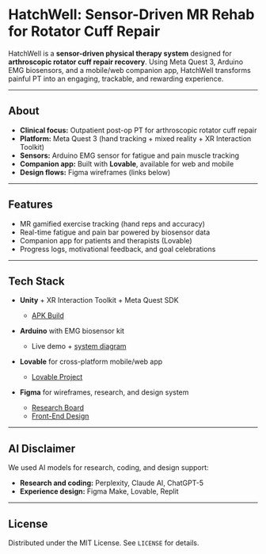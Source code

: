 # HatchWell: Sensor-Driven MR Rehab for Rotator Cuff Repair

HatchWell is a **sensor-driven physical therapy system** designed for **arthroscopic rotator cuff repair recovery**. Using Meta Quest 3, Arduino EMG biosensors, and a mobile/web companion app, HatchWell transforms painful PT into an engaging, trackable, and rewarding experience.

---

## About

- **Clinical focus:** Outpatient post-op PT for arthroscopic rotator cuff repair  
- **Platform:** Meta Quest 3 (hand tracking + mixed reality + XR Interaction Toolkit)  
- **Sensors:** Arduino EMG sensor for fatigue and pain muscle tracking  
- **Companion app:** Built with **Lovable**, available for web and mobile  
- **Design flows:** Figma wireframes (links below)  

---

## Features

- MR gamified exercise tracking (hand reps and accuracy)  
- Real-time fatigue and pain bar powered by biosensor data  
- Companion app for patients and therapists (Lovable)  
- Progress logs, motivational feedback, and goal celebrations  

---

## Tech Stack

- **Unity** + XR Interaction Toolkit + Meta Quest SDK  
  - [APK Build](build/HatchWell_MR_Quest.apk)  

- **Arduino** with EMG biosensor kit  
  - Live demo + [system diagram](docs/system-diagram.png)  

- **Lovable** for cross-platform mobile/web app  
  - [Lovable Project](https://lovable.dev/projects/6455b4d4-20d6-417c-b9d0-32c6dc611b08)  

- **Figma** for wireframes, research, and design system  
  - [Research Board](https://www.figma.com/board/ilJ2kQMeNRHKwFYt1crhWn/Hack-IX-Team-1?node-id=0-1&t=RklfEvZhrtEHSRUd-1)  
  - [Front-End Design](https://www.figma.com/design/279zoUNPdgNqEEVUqrYDgy/Hack-IX-Team-1-Front-End-design?node-id=122-1311)  

---

## AI Disclaimer

We used AI models for research, coding, and design support:  

- **Research and coding:** Perplexity, Claude AI, ChatGPT-5  
- **Experience design:** Figma Make, Lovable, Replit  

---

## License

Distributed under the MIT License. See `LICENSE` for details.
